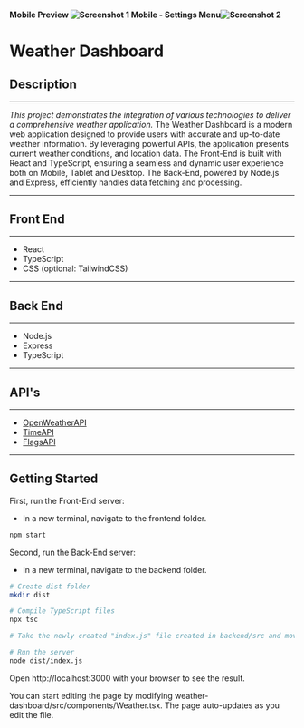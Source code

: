 #### Mobile Preview ![Screenshot 1](https://i.imgur.com/5cIbave.png) Mobile - Settings Menu![Screenshot 2](https://i.imgur.com/F7JSiDp.png)

# Weather Dashboard

## Description
***
*This project demonstrates the integration of various technologies to deliver a comprehensive weather application.*
The Weather Dashboard is a modern web application designed to provide users with accurate and up-to-date weather information. By leveraging powerful APIs, the application presents current weather conditions, and location data. The Front-End is built with React and TypeScript, ensuring a seamless and dynamic user experience both on Mobile, Tablet and Desktop. The Back-End, powered by Node.js and Express, efficiently handles data fetching and processing. 
***

## Front End
***
- React
- TypeScript
- CSS (optional: TailwindCSS)
***

## Back End
***
- Node.js
- Express
- TypeScript
***

## API's
***
- [OpenWeatherAPI](https://openweathermap.org/api)
- [TimeAPI](https://timeapi.io/swagger/index.html)
- [FlagsAPI](https://flagsapi.com/)
***

## Getting Started

First, run the Front-End server:

* In a new terminal, navigate to the frontend folder.
```bash
npm start
```

Second, run the Back-End server:

* In a new terminal, navigate to the backend folder.

```bash
# Create dist folder
mkdir dist

# Compile TypeScript files
npx tsc

# Take the newly created "index.js" file created in backend/src and move it to the "dist" folder we created in the backend root folder.

# Run the server
node dist/index.js
```

Open http://localhost:3000 with your browser to see the result.

You can start editing the page by modifying weather-dashboard/src/components/Weather.tsx. The page auto-updates as you edit the file.
